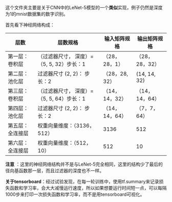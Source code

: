 这个文件夹主要是关于CNN中的LeNet-5模型的一个**类似**实现，例子仍然是深度为1的mnist数据集的数字识别。

首先看下神经网络构成：

| 层数             | 层数规格                                   | 输入矩阵规格   | 输出矩阵规格   |
| ---------------- | ------------------------------------------ | -------------- | -------------- |
| 第一层：卷积层   | （过滤器尺寸， 深度）= （5, 5, 32）步长：1 | （28，28，1）  | （28，28，32） |
| 第二层：池化层   | 过滤器尺寸 (2, 2)： 步长：2                | （28，28, 32） | (14, 14, 32)   |
| 第三层：卷积层   | （过滤器尺寸， 深度）= （5, 5, 64）步长：1 | （14，14，32） | （14，14，64） |
| 第四层：池化层   | 过滤器尺寸 (2, 2)： 步长：2                | （14，14，64） | （7，7，64）   |
| 第五层：全连接层 | 权重向量维度：（3136，512）                | 3136           | 512            |
| 第六层：全连接层 | 权重向量维度：（512，10）                  | 512            | 10             |

**注意** ：这里的神经网络结构并不是与LeNet-5完全相同，这里的结构少了最后的径向基函数那一层，而且过滤器的深度也不一样。

**关于tensorboard**：经过试验发现，在每一轮训练中，使用tf.summary来记录损失函数和学习率，会大大减慢运行速度，所以如果想要运行时间短一点，可以每隔1000步来打印一次损失函数和学习率，而不是用tensorboard可视化。